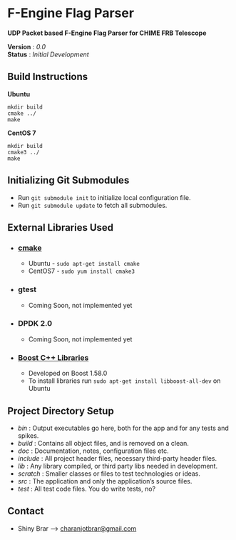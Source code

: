 # F-Engine Flag Parser
**UDP Packet based F-Engine Flag Parser for CHIME FRB Telescope**

**Version** : _0.0_  
**Status**  : _Initial Development_  

## Build Instructions

**Ubuntu**
```
mkdir build
cmake ../
make
```
**CentOS 7**
```
mkdir build
cmake3 ../
make
```

## Initializing Git Submodules

* Run ```git submodule init``` to initialize local configuration file.
* Run ```git submodule update``` to fetch all submodules.

## External Libraries Used

* ### [cmake](https://cmake.org/) ###
    * Ubuntu - ```sudo apt-get install cmake```
    * CentOS7 - ```sudo yum install cmake3```

* ### gtest ###
    * Coming Soon, not implemented yet
* ### DPDK 2.0 ###
    * Coming Soon, not implemented yet
* ### [Boost C++ Libraries](http://www.boost.org/) ###
    * Developed on Boost 1.58.0
    * To install libraries run ```sudo apt-get install libboost-all-dev``` on Ubuntu

## Project Directory Setup

* _bin_     : Output executables go here, both for the app and for any tests and spikes.
* _build_   : Contains all object files, and is removed on a clean.
* _doc_     : Documentation, notes, configuration files etc.
* _include_ : All project header files, necessary third-party header files.
* _lib_     : Any library compiled, or third party libs needed in development.
* _scratch_ : Smaller classes or files to test technologies or ideas. 
* _src_     : The application and only the application’s source files.
* _test_    : All test code files. You do write tests, no?

## Contact

* Shiny Brar --> charanjotbrar@gmail.com